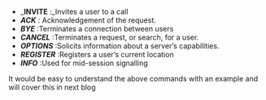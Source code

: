 
  * _**INVITE** :_Invites a user to a call 
  * _**ACK**_ : Acknowledgement of the request. 
  * _**BYE**_ :Terminates a connection between users 
  * _**CANCEL**_ :Terminates a request, or search, for a user. 
  * _**OPTIONS**_ :Solicits information about a server&#8217;s capabilities. 
  * _**REGISTER**_ :Registers a user&#8217;s current location 
  * _**INFO**_ :Used for mid-session signalling

It would be easy to understand the above commands with an example and will cover this in next blog